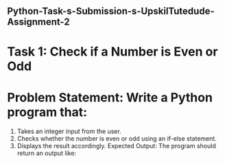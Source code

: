 ## Python-Task-s-Submission-s-UpskilTutedude-Assignment-2
# Task 1: Check if a Number is Even or Odd
# Problem Statement:  Write a Python program that:
1. 	Takes an integer input from the user.
2. 	Checks whether the number is even or odd using an if-else statement.
3. 	Displays the result accordingly.
Expected Output:
The program should return an output like:

